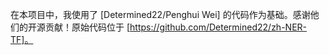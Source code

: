 在本项目中，我使用了 [Determined22/Penghui Wei] 的代码作为基础。感谢他们的开源贡献！原始代码位于 [https://github.com/Determined22/zh-NER-TF]。
